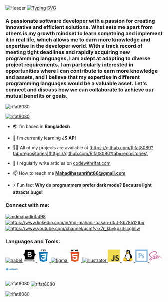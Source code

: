 ![Header](https://github.com/Rifat8080/Rifat8080/assets/123451855/d72c7e9a-fd03-4261-a921-cd1f551432dd)
[![Typing SVG](https://readme-typing-svg.demolab.com?font=Poppins&weight=600&size=30&duration=2000&pause=50&color=00D5FF&multiline=true&width=740&height=150&lines=%F0%9F%91%8B+Welcome+to+my+GitHub+profile!+%F0%9F%9A%80;%E2%99%BB%EF%B8%8F+Here+ideas+convert+to+digital+;%F0%9F%92%BB+Solutions+%E2%9C%85)](https://git.io/typing-svg)



<h3 align="left">A passionate software developer with a passion for creating innovative and efficient solutions. What sets me apart from others is my growth mindset to learn something and implement it in real life, which allows me to earn more knowledge and expertise in the developer world. With a track record of meeting tight deadlines and rapidly acquiring new programming languages, I am adept at adapting to diverse project requirements. I am particularly interested in opportunities where I can contribute to earn more knowledge and assets, and I believe that my expertise in different programming languages would be a valuable asset. Let's connect and discuss how we can collaborate to achieve our mutual benefits or goals.</h3>

<p align="left"> <img src="https://komarev.com/ghpvc/?username=rifat8080&label=Profile%20views&color=0e75b6&style=flat" alt="rifat8080" /> </p>

<p align="left"> <a href="https://github.com/ryo-ma/github-profile-trophy"><img src="https://github-profile-trophy.vercel.app/?username=rifat8080" alt="rifat8080" /></a> </p>

- 🌏 I’m based in **Bangladesh**

- 🌱 I’m currently learning **JS API**

- 👨‍💻 All of my projects are available at [https://github.com/Rifat8080?tab=repositories](https://github.com/Rifat8080?tab=repositories)

- 📝 I regularly write articles on [codewithrifat.com](codewithrifat.com)

- 📫 How to reach me **Mahadihasanrifat86@gmail.com**

- ⚡ Fun fact **Why do programmers prefer dark mode? Because light attracts bugs!**

<h3 align="left">Connect with me:</h3>
<p align="left">
<a href="https://twitter.com/mdmahadirifat98" target="blank"><img align="center" src="https://raw.githubusercontent.com/rahuldkjain/github-profile-readme-generator/master/src/images/icons/Social/twitter.svg" alt="mdmahadirifat98" height="30" width="40" /></a>
<a href="https://linkedin.com/in/https://www.linkedin.com/in/md-mahadi-hasan-rifat-8b7851265/" target="blank"><img align="center" src="https://raw.githubusercontent.com/rahuldkjain/github-profile-readme-generator/master/src/images/icons/Social/linked-in-alt.svg" alt="https://www.linkedin.com/in/md-mahadi-hasan-rifat-8b7851265/" height="30" width="40" /></a>
<a href="https://www.youtube.com/c/https://www.youtube.com/channel/ucmfy-x7r_kbykpzdscglnlw" target="blank"><img align="center" src="https://raw.githubusercontent.com/rahuldkjain/github-profile-readme-generator/master/src/images/icons/Social/youtube.svg" alt="https://www.youtube.com/channel/ucmfy-x7r_kbykpzdscglnlw" height="30" width="40" /></a>
</p>

<h3 align="left">Languages and Tools:</h3>
<p align="left"> <a href="https://babeljs.io/" target="_blank" rel="noreferrer"> <img src="https://www.vectorlogo.zone/logos/babeljs/babeljs-icon.svg" alt="babel" width="40" height="40"/> </a> <a href="https://getbootstrap.com" target="_blank" rel="noreferrer"> <img src="https://raw.githubusercontent.com/devicons/devicon/master/icons/bootstrap/bootstrap-plain-wordmark.svg" alt="bootstrap" width="40" height="40"/> </a> <a href="https://www.w3schools.com/css/" target="_blank" rel="noreferrer"> <img src="https://raw.githubusercontent.com/devicons/devicon/master/icons/css3/css3-original-wordmark.svg" alt="css3" width="40" height="40"/> </a> <a href="https://www.figma.com/" target="_blank" rel="noreferrer"> <img src="https://www.vectorlogo.zone/logos/figma/figma-icon.svg" alt="figma" width="40" height="40"/> </a> <a href="https://www.w3.org/html/" target="_blank" rel="noreferrer"> <img src="https://raw.githubusercontent.com/devicons/devicon/master/icons/html5/html5-original-wordmark.svg" alt="html5" width="40" height="40"/> </a> <a href="https://www.adobe.com/in/products/illustrator.html" target="_blank" rel="noreferrer"> <img src="https://www.vectorlogo.zone/logos/adobe_illustrator/adobe_illustrator-icon.svg" alt="illustrator" width="40" height="40"/> </a> <a href="https://developer.mozilla.org/en-US/docs/Web/JavaScript" target="_blank" rel="noreferrer"> <img src="https://raw.githubusercontent.com/devicons/devicon/master/icons/javascript/javascript-original.svg" alt="javascript" width="40" height="40"/> </a> <a href="https://www.linux.org/" target="_blank" rel="noreferrer"> <img src="https://raw.githubusercontent.com/devicons/devicon/master/icons/linux/linux-original.svg" alt="linux" width="40" height="40"/> </a> <a href="https://www.photoshop.com/en" target="_blank" rel="noreferrer"> <img src="https://raw.githubusercontent.com/devicons/devicon/master/icons/photoshop/photoshop-line.svg" alt="photoshop" width="40" height="40"/> </a> <a href="https://sass-lang.com" target="_blank" rel="noreferrer"> <img src="https://raw.githubusercontent.com/devicons/devicon/master/icons/sass/sass-original.svg" alt="sass" width="40" height="40"/> </a> <a href="https://webpack.js.org" target="_blank" rel="noreferrer"> <img src="https://raw.githubusercontent.com/devicons/devicon/d00d0969292a6569d45b06d3f350f463a0107b0d/icons/webpack/webpack-original-wordmark.svg" alt="webpack" width="40" height="40"/> </a> </p>

<p><img align="left" src="https://github-readme-stats.vercel.app/api/top-langs?username=rifat8080&show_icons=true&locale=en&layout=compact" alt="rifat8080" /></p>

<p>&nbsp;<img align="center" src="https://github-readme-stats.vercel.app/api?username=rifat8080&show_icons=true&locale=en" alt="rifat8080" /></p>

<p><img align="center" src="https://github-readme-streak-stats.herokuapp.com/?user=rifat8080&" alt="rifat8080" /></p>

